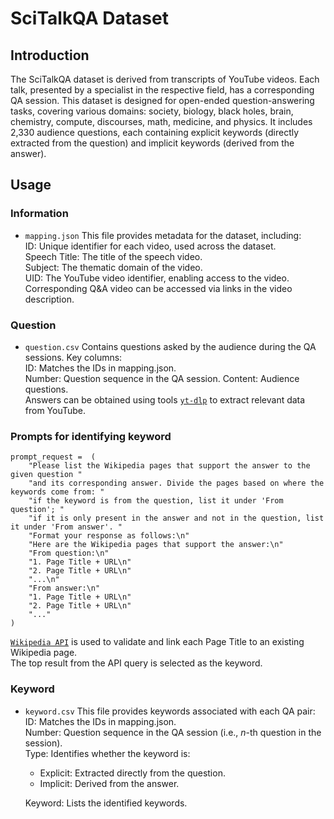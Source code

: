 # SciTalkQA Dataset
## Introduction

The SciTalkQA dataset is derived from transcripts of YouTube videos. Each talk, presented by a specialist in the respective field, has a corresponding QA session. This dataset is designed for open-ended question-answering tasks, covering various domains: society, biology, black holes, brain, chemistry, compute, discourses, math, medicine, and physics. It includes 2,330 audience questions, each containing explicit keywords (directly extracted from the question) and implicit keywords (derived from the answer).


## Usage
### Information
- `mapping.json` This file provides metadata for the dataset, including:  
ID: Unique identifier for each video, used across the dataset.  
Speech Title: The title of the speech video.  
Subject: The thematic domain of the video.  
UID: The YouTube video identifier, enabling access to the video.   
Corresponding Q&A video can be accessed via links in the video description.
### Question
- `question.csv`
Contains questions asked by the audience during the QA sessions. Key columns:   
ID: Matches the IDs in mapping.json.  
Number: Question sequence in the QA session. 
Content: Audience questions.  
Answers can be obtained using tools [`yt-dlp`](https://github.com/yt-dlp/yt-dlp) to extract relevant data from YouTube.
### Prompts for identifying keyword
    prompt_request =  (
        "Please list the Wikipedia pages that support the answer to the given question "
        "and its corresponding answer. Divide the pages based on where the keywords come from: "
        "if the keyword is from the question, list it under 'From question'; "
        "if it is only present in the answer and not in the question, list it under 'From answer'. "
        "Format your response as follows:\n"
        "Here are the Wikipedia pages that support the answer:\n"
        "From question:\n"
        "1. Page Title + URL\n"
        "2. Page Title + URL\n"
        "...\n"
        "From answer:\n"
        "1. Page Title + URL\n"
        "2. Page Title + URL\n"
        "..."
    )
[`Wikipedia API`](https://en.wikipedia.org/w/api.php) is used to validate and link each Page Title to an existing Wikipedia page.  
The top result from the API query is selected as the keyword.
### Keyword
- `keyword.csv` This file provides keywords associated with each QA pair:  
  ID: Matches the IDs in mapping.json.  
  Number: Question sequence in the QA session (i.e., $n$-th question in the session).  
  Type: Identifies whether the keyword is:  
  - Explicit: Extracted directly from the question.  
  - Implicit: Derived from the answer.  

  Keyword: Lists the identified keywords.  
